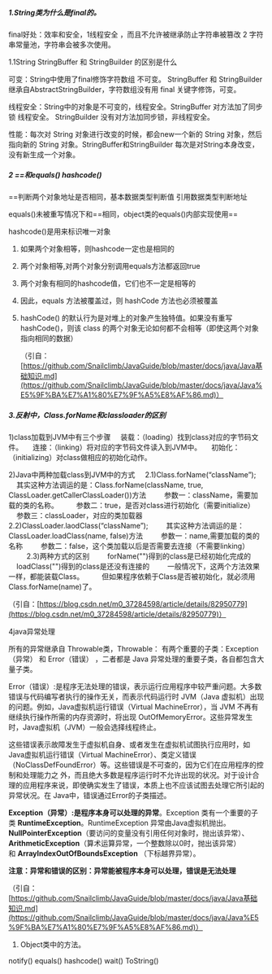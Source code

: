 ##### 1.String类为什么是final的。

final好处：效率和安全，1线程安全 ，而且不允许被继承防止字符串被篡改 2 字符串常量池，字符串会被多次使用。

1.1String StringBuffer 和 StringBuilder 的区别是什么

可变：String中使用了final修饰字符数组 不可变。 StringBuffer 和 StringBuilder继承自AbstractStringBuilder，字符数组没有用 final 关键字修饰，可变。

线程安全：String中的对象是不可变的，线程安全。StringBuffer 对方法加了同步锁 线程安全。 StringBuilder 没有对方法加同步锁，非线程安全。　

性能：每次对 String 对象进行改变的时候，都会new一个新的 String 对象，然后指向新的 String 对象。StringBuffer和StringBuilder 每次是对String本身改变，没有新生成一个对象。



##### 2 ==和equals()  hashcode()

==判断两个对象地址是否相同，基本数据类型判断值  引用数据类型判断地址

equals()未被重写情况下和==相同，object类的equals()内部实现使用==

hashcode()是用来标识唯一对象

1. 如果两个对象相等，则hashcode一定也是相同的

2. 两个对象相等,对两个对象分别调用equals方法都返回true

3. 两个对象有相同的hashcode值，它们也不一定是相等的

4. 因此，equals 方法被覆盖过，则 hashCode 方法也必须被覆盖

5. hashCode() 的默认行为是对堆上的对象产生独特值。如果没有重写 hashCode()，则该 class 的两个对象无论如何都不会相等（即使这两个对象指向相同的数据）

   （引自：[https://github.com/Snailclimb/JavaGuide/blob/master/docs/java/Java基础知识.md](https://github.com/Snailclimb/JavaGuide/blob/master/docs/java/Java%E5%9F%BA%E7%A1%80%E7%9F%A5%E8%AF%86.md)）



##### 3.反射中，Class.forName和classloader的区别

1)class加载到JVM中有三个步骤
    装载：（loading）找到class对应的字节码文件。
    连接：（linking）将对应的字节码文件读入到JVM中。
    初始化：（initializing）对class做相应的初始化动作。

2)Java中两种加载class到JVM中的方式
    2.1)Class.forName(“className”);
        其实这种方法调运的是：Class.forName(className, true, ClassLoader.getCallerClassLoader())方法
        参数一：className，需要加载的类的名称。
        参数二：true，是否对class进行初始化（需要initialize）
        参数三：classLoader，对应的类加载器
    2.2)ClassLoader.laodClass(“className”);
        其实这种方法调运的是：ClassLoader.loadClass(name, false)方法
        参数一：name,需要加载的类的名称
        参数二：false，这个类加载以后是否需要去连接（不需要linking）
        
    2.3)两种方式的区别
        forName("")得到的class是已经初始化完成的
        loadClass("")得到的class是还没有连接的
        一般情况下，这两个方法效果一样，都能装载Class。
        但如果程序依赖于Class是否被初始化，就必须用Class.forName(name)了。

（引自：[https://blog.csdn.net/m0_37284598/article/details/82950779](https://blog.csdn.net/m0_37284598/article/details/82950779)）

4java异常处理

所有的异常继承自 Throwable类，Throwable： 有两个重要的子类：Exception（异常） 和 Error（错误） ，二者都是 Java 异常处理的重要子类，各自都包含大量子类。

Error（错误）:是程序无法处理的错误，表示运行应用程序中较严重问题。大多数错误与代码编写者执行的操作无关，而表示代码运行时 JVM（Java 虚拟机）出现的问题。例如，Java虚拟机运行错误（Virtual MachineError），当 JVM 不再有继续执行操作所需的内存资源时，将出现 OutOfMemoryError。这些异常发生时，Java虚拟机（JVM）一般会选择线程终止。

这些错误表示故障发生于虚拟机自身、或者发生在虚拟机试图执行应用时，如Java虚拟机运行错误（Virtual MachineError）、类定义错误（NoClassDefFoundError）等。这些错误是不可查的，因为它们在应用程序的控制和处理能力之 外，而且绝大多数是程序运行时不允许出现的状况。对于设计合理的应用程序来说，即使确实发生了错误，本质上也不应该试图去处理它所引起的异常状况。在 Java中，错误通过Error的子类描述。

**Exception（异常）:是程序本身可以处理的异常**。Exception 类有一个重要的子类 **RuntimeException**。RuntimeException 异常由Java虚拟机抛出。**NullPointerException**（要访问的变量没有引用任何对象时，抛出该异常）、**ArithmeticException**（算术运算异常，一个整数除以0时，抛出该异常）和 **ArrayIndexOutOfBoundsException** （下标越界异常）。

**注意：异常和错误的区别：异常能被程序本身可以处理，错误是无法处理**

（引自：[https://github.com/Snailclimb/JavaGuide/blob/master/docs/java/Java基础知识.md](https://github.com/Snailclimb/JavaGuide/blob/master/docs/java/Java%E5%9F%BA%E7%A1%80%E7%9F%A5%E8%AF%86.md)）







1. Object类中的方法。

notify() equals()  hashcode() wait() ToString()











